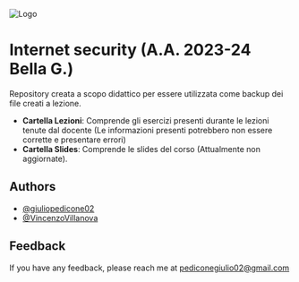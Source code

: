 ![Logo](https://images.squarespace-cdn.com/content/v1/60056c48dfad4a3649200fc0/1613294634908-3HTA3TR74HYYSNEIZSIJ/UniCT-Logo.jpg?format=1000w)


# Internet security (A.A. 2023-24 Bella G.)

Repository creata a scopo didattico per essere utilizzata come backup dei file creati a lezione.

* **Cartella Lezioni**: Comprende gli esercizi presenti durante le lezioni tenute dal docente (Le informazioni presenti potrebbero non essere corrette e presentare errori)
* **Cartella Slides**: Comprende le slides del corso (Attualmente non aggiornate).

## Authors

- [@giuliopedicone02](https://www.github.com/giuliopedicone02)
- [@VincenzoVillanova](https://www.github.com/VincenzoVillanova)

## Feedback

If you have any feedback, please reach me at pediconegiulio02@gmail.com

